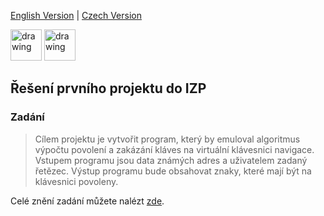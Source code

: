 [English Version](README.md) | [Czech Version](README_CS.md)

<a href="./README.md"><img src="https://upload.wikimedia.org/wikipedia/commons/thumb/f/f2/Flag_of_Great_Britain_%281707%E2%80%931800%29.svg/640px-Flag_of_Great_Britain_%281707%E2%80%931800%29.svg.png" alt="drawing" width="50"></a>
<a href="./README_CS.md"><img src="https://upload.wikimedia.org/wikipedia/commons/thumb/c/cb/Flag_of_the_Czech_Republic.svg/255px-Flag_of_the_Czech_Republic.svg.png" alt="drawing" width="50"></a>

## Řešení prvního projektu do IZP

### Zadání

> Cílem projektu je vytvořit program, který by emuloval algoritmus výpočtu povolení a zakázání kláves na virtuální klávesnici navigace. Vstupem programu jsou data známých adres a uživatelem zadaný řetězec. Výstup programu bude obsahovat znaky, které mají být na klávesnici povoleny.

Celé znění zadání můžete nalézt [zde](ASSIGNMENT_CS.md).
